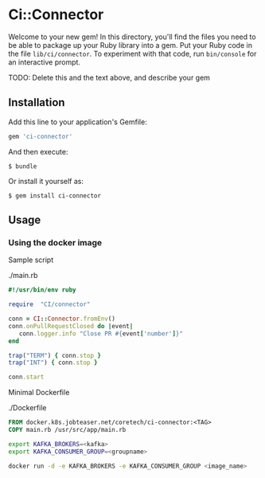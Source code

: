 # Ci::Connector

Welcome to your new gem! In this directory, you'll find the files you need to be able to package up your Ruby library into a gem. Put your Ruby code in the file `lib/ci/connector`. To experiment with that code, run `bin/console` for an interactive prompt.

TODO: Delete this and the text above, and describe your gem

## Installation

Add this line to your application's Gemfile:

```ruby
gem 'ci-connector'
```

And then execute:

    $ bundle

Or install it yourself as:

    $ gem install ci-connector

## Usage

### Using the docker image

Sample script

./main.rb

```ruby
#!/usr/bin/env ruby

require  "CI/connector"

conn = CI::Connector.fromEnv()
conn.onPullRequestClosed do |event|
   conn.logger.info "Close PR #{event['number']}"
end

trap("TERM") { conn.stop }
trap("INT") { conn.stop }

conn.start
```

Minimal Dockerfile

./Dockerfile

```Dockerfile
FROM docker.k8s.jobteaser.net/coretech/ci-connector:<TAG>
COPY main.rb /usr/src/app/main.rb
```

```bash
export KAFKA_BROKERS=<kafka>
export KAFKA_CONSUMER_GROUP=<groupname>

docker run -d -e KAFKA_BROKERS -e KAFKA_CONSUMER_GROUP <image_name>
```